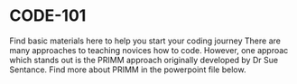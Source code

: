 # CODE-101
Find basic materials here to help you start your coding journey
There are many approaches to teaching novices how to code. However, one approac which stands out is the PRIMM approach originally developed by Dr Sue Sentance.
Find more about PRIMM in the powerpoint file below.
